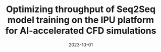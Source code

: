 ---
title: "Optimizing throughput of Seq2Seq model training on the IPU platform for AI-accelerated CFD simulations"
date: 2023-10-01
venue: '<em>Future Generation Computer Systems</em>(147), pp. 149--162'
paperurl: 'https://www.sciencedirect.com/science/article/pii/S0167739X23001784'
citation: ' P. Rościszewski,  A. Krzywaniak,  <strong>S. Iserte</strong>,  K. Rojek, and  P. Gepner, &quot;Optimizing throughput of Seq2Seq model training on the IPU platform for AI-accelerated CFD simulations.&quot; <em>Future Generation Computer Systems</em>(147), pp. 149--162, Oct. 2023. ISSN: 0167-739X.'
---